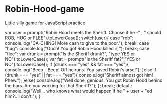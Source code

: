 # Robin-Hood-game
Little silly game for JavaScript practice

var user = prompt("Robin Hood meets the Sheriff. Choose if he -" , " should ROB, HUG or FLEE").toLowerCase();
switch(user){
    case "rob":
        console.log("CA-CHING! More cash to give to the poor.");
        break;
        case "hug":
            console.log("Ouch! You got Robin Hood killed :( ");
            break;
            case "flee":
                var drunk = prompt("Is the Sheriff drunk?", "type YES or NO").toLowerCase();
                var fat = prompt("Is the Sheriff fat?","YES or NO").toLowerCase();
                if (drunk === "yes" && fat === "yes"){
                    console.log("Beep - Beep! Off he runs. You saved Robin's arse!");
                }else if
                (drunk === "yes" || fat === "yes"){
                    console.log("Sheriff almost got him! Phew.");
                    }else{
                       console.log("Well done, genious. You got Robin Hood behind the bars. Are you working for that Sheriff?");
                    };
                break;
                default:
                console.log("Well... who knows what would happen if he " + user + "ed him?.. I don't.");
}
